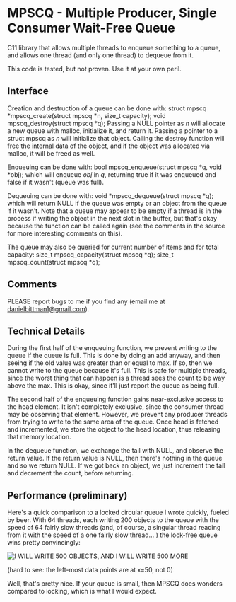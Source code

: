 MPSCQ - Multiple Producer, Single Consumer Wait-Free Queue
==========================================================
C11 library that allows multiple threads to enqueue something to a queue, and allows one thread (and only one thread) to dequeue from it.

This code is tested, but not proven. Use it at your own peril.

Interface
---------
Creation and destruction of a queue can be done with:
    struct mpscq *mpscq_create(struct mpscq *n, size_t capacity);
    void mpscq_destroy(struct mpscq *q);
Passing a NULL pointer as _n_ will allocate a new queue with malloc, initialize it, and return it. Passing a pointer to a struct mpscq as _n_ will initialize that object. Calling the destroy function will free the internal data of the object, and if the object was allocated via malloc, it will be freed as well.

Enqueuing can be done with:
    bool mpscq_enqueue(struct mpscq *q, void *obj);
which will enqueue _obj_ in _q_, returning true if it was enqueued and false if it wasn't (queue was full).

Dequeuing can be done with:
    void *mpscq_dequeue(struct mpscq *q);
which will return NULL if the queue was empty or an object from the queue if it wasn't. Note that
a queue may appear to be empty if a thread is in the process if writing the object in the next slot in the buffer, but that's okay because the function can be called again (see the comments in the source for more interesting comments on this).

The queue may also be queried for current number of items and for total capacity:
    size_t mpscq_capacity(struct mpscq *q);
    size_t mpscq_count(struct mpscq *q);

Comments
--------
PLEASE report bugs to me if you find any (email me at danielbittman1@gmail.com).

Technical Details
-----------------
During the first half of the enqueuing function, we prevent writing to the queue if the queue is full. This is done by doing an add anyway, and then seeing if the old value was greater than or equal to max. If so, then we cannot write to the queue because it's full. This is safe for multiple threads, since the worst thing that can happen is a thread sees the count to be way above the max. This is okay, since it'll just report the queue as being full.

The second half of the enqueuing function gains near-exclusive access to the head element. It isn't completely exclusive, since the consumer thread may be observing that element. However, we prevent any producer threads from trying to write to the same area of the queue. Once head is fetched and incremented, we store the object to the head location, thus releasing that memory location.

In the dequeue function, we exchange the tail with NULL, and observe the return value. If the return value is NULL, then there's nothing in the queue and so we return NULL. If we got back an object, we just increment the tail and decrement the count, before returning.

Performance (preliminary)
-------------------------
Here's a quick comparison to a locked circular queue I wrote quickly, fueled by beer. With 64 threads, each writing 200 objects to the queue with the speed of 64 fairly slow threads (and, of course, a singular thread reading from it with the speed of a one fairly slow thread... ) the lock-free queue wins pretty convincingly:

![I WILL WRITE 500 OBJECTS, AND I WILL WRITE 500 MORE](https://raw.githubusercontent.com/dbittman/waitfree-mpsc-queue/master/data/64-200.png)

(hard to see: the left-most data points are at x=50, not 0)

Well, that's pretty nice. If your queue is small, then MPSCQ does wonders compared to locking, which is what I would expect.

